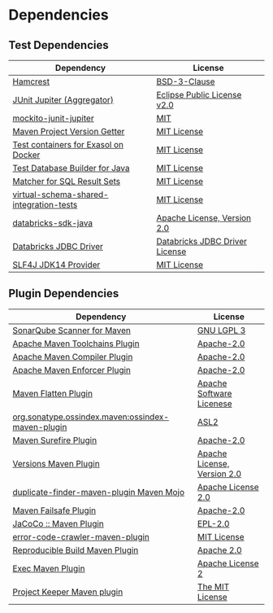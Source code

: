 <!-- @formatter:off -->
# Dependencies

## Test Dependencies

| Dependency                                    | License                              |
| --------------------------------------------- | ------------------------------------ |
| [Hamcrest][0]                                 | [BSD-3-Clause][1]                    |
| [JUnit Jupiter (Aggregator)][2]               | [Eclipse Public License v2.0][3]     |
| [mockito-junit-jupiter][4]                    | [MIT][5]                             |
| [Maven Project Version Getter][6]             | [MIT License][7]                     |
| [Test containers for Exasol on Docker][8]     | [MIT License][9]                     |
| [Test Database Builder for Java][10]          | [MIT License][11]                    |
| [Matcher for SQL Result Sets][12]             | [MIT License][13]                    |
| [virtual-schema-shared-integration-tests][14] | [MIT License][15]                    |
| [databricks-sdk-java][16]                     | [Apache License, Version 2.0][17]    |
| [Databricks JDBC Driver][18]                  | [Databricks JDBC Driver License][19] |
| [SLF4J JDK14 Provider][20]                    | [MIT License][21]                    |

## Plugin Dependencies

| Dependency                                              | License                           |
| ------------------------------------------------------- | --------------------------------- |
| [SonarQube Scanner for Maven][22]                       | [GNU LGPL 3][23]                  |
| [Apache Maven Toolchains Plugin][24]                    | [Apache-2.0][25]                  |
| [Apache Maven Compiler Plugin][26]                      | [Apache-2.0][25]                  |
| [Apache Maven Enforcer Plugin][27]                      | [Apache-2.0][25]                  |
| [Maven Flatten Plugin][28]                              | [Apache Software Licenese][25]    |
| [org.sonatype.ossindex.maven:ossindex-maven-plugin][29] | [ASL2][30]                        |
| [Maven Surefire Plugin][31]                             | [Apache-2.0][25]                  |
| [Versions Maven Plugin][32]                             | [Apache License, Version 2.0][25] |
| [duplicate-finder-maven-plugin Maven Mojo][33]          | [Apache License 2.0][34]          |
| [Maven Failsafe Plugin][35]                             | [Apache-2.0][25]                  |
| [JaCoCo :: Maven Plugin][36]                            | [EPL-2.0][37]                     |
| [error-code-crawler-maven-plugin][38]                   | [MIT License][39]                 |
| [Reproducible Build Maven Plugin][40]                   | [Apache 2.0][30]                  |
| [Exec Maven Plugin][41]                                 | [Apache License 2][25]            |
| [Project Keeper Maven plugin][42]                       | [The MIT License][43]             |

[0]: http://hamcrest.org/JavaHamcrest/
[1]: https://raw.githubusercontent.com/hamcrest/JavaHamcrest/master/LICENSE
[2]: https://junit.org/junit5/
[3]: https://www.eclipse.org/legal/epl-v20.html
[4]: https://github.com/mockito/mockito
[5]: https://opensource.org/licenses/MIT
[6]: https://github.com/exasol/maven-project-version-getter/
[7]: https://github.com/exasol/maven-project-version-getter/blob/main/LICENSE
[8]: https://github.com/exasol/exasol-testcontainers/
[9]: https://github.com/exasol/exasol-testcontainers/blob/main/LICENSE
[10]: https://github.com/exasol/test-db-builder-java/
[11]: https://github.com/exasol/test-db-builder-java/blob/main/LICENSE
[12]: https://github.com/exasol/hamcrest-resultset-matcher/
[13]: https://github.com/exasol/hamcrest-resultset-matcher/blob/main/LICENSE
[14]: https://github.com/exasol/virtual-schema-shared-integration-tests/
[15]: https://github.com/exasol/virtual-schema-shared-integration-tests/blob/main/LICENSE
[16]: https://github.com/databricks/databricks-sdk-java/databricks-sdk-java
[17]: https://github.com/databricks/databricks-sdk-java/blob/main/LICENSE
[18]: https://docs.databricks.com/integrations/bi/jdbc-odbc-bi.html
[19]: https://databricks.com/jdbc-odbc-driver-license
[20]: http://www.slf4j.org
[21]: http://www.opensource.org/licenses/mit-license.php
[22]: http://sonarsource.github.io/sonar-scanner-maven/
[23]: http://www.gnu.org/licenses/lgpl.txt
[24]: https://maven.apache.org/plugins/maven-toolchains-plugin/
[25]: https://www.apache.org/licenses/LICENSE-2.0.txt
[26]: https://maven.apache.org/plugins/maven-compiler-plugin/
[27]: https://maven.apache.org/enforcer/maven-enforcer-plugin/
[28]: https://www.mojohaus.org/flatten-maven-plugin/
[29]: https://sonatype.github.io/ossindex-maven/maven-plugin/
[30]: http://www.apache.org/licenses/LICENSE-2.0.txt
[31]: https://maven.apache.org/surefire/maven-surefire-plugin/
[32]: https://www.mojohaus.org/versions/versions-maven-plugin/
[33]: https://basepom.github.io/duplicate-finder-maven-plugin
[34]: http://www.apache.org/licenses/LICENSE-2.0.html
[35]: https://maven.apache.org/surefire/maven-failsafe-plugin/
[36]: https://www.jacoco.org/jacoco/trunk/doc/maven.html
[37]: https://www.eclipse.org/legal/epl-2.0/
[38]: https://github.com/exasol/error-code-crawler-maven-plugin/
[39]: https://github.com/exasol/error-code-crawler-maven-plugin/blob/main/LICENSE
[40]: http://zlika.github.io/reproducible-build-maven-plugin
[41]: https://www.mojohaus.org/exec-maven-plugin
[42]: https://github.com/exasol/project-keeper/
[43]: https://github.com/exasol/project-keeper/blob/main/LICENSE
